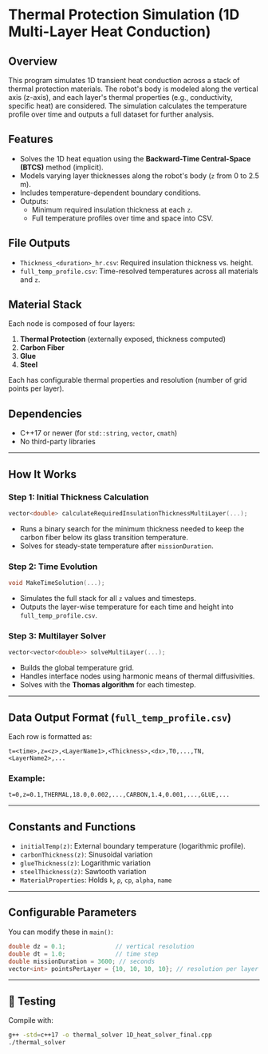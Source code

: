 # Thermal Protection Simulation (1D Multi-Layer Heat Conduction)

## Overview

This program simulates 1D transient heat conduction across a stack of thermal protection materials. The robot's body is modeled along the vertical axis (z-axis), and each layer's thermal properties (e.g., conductivity, specific heat) are considered. The simulation calculates the temperature profile over time and outputs a full dataset for further analysis.

## Features

- Solves the 1D heat equation using the **Backward-Time Central-Space (BTCS)** method (implicit).
- Models varying layer thicknesses along the robot's body (`z` from 0 to 2.5 m).
- Includes temperature-dependent boundary conditions.
- Outputs:
  - Minimum required insulation thickness at each `z`.
  - Full temperature profiles over time and space into CSV.

## File Outputs

- `Thickness_<duration>_hr.csv`: Required insulation thickness vs. height.
- `full_temp_profile.csv`: Time-resolved temperatures across all materials and `z`.

## Material Stack

Each node is composed of four layers:
1. **Thermal Protection** (externally exposed, thickness computed)
2. **Carbon Fiber**
3. **Glue**
4. **Steel**

Each has configurable thermal properties and resolution (number of grid points per layer).

## Dependencies

- C++17 or newer (for `std::string`, `vector`, `cmath`)
- No third-party libraries

---

## How It Works

### Step 1: Initial Thickness Calculation

```cpp
vector<double> calculateRequiredInsulationThicknessMultiLayer(...);
```

- Runs a binary search for the minimum thickness needed to keep the carbon fiber below its glass transition temperature.
- Solves for steady-state temperature after `missionDuration`.

### Step 2: Time Evolution

```cpp
void MakeTimeSolution(...);
```

- Simulates the full stack for all `z` values and timesteps.
- Outputs the layer-wise temperature for each time and height into `full_temp_profile.csv`.

### Step 3: Multilayer Solver

```cpp
vector<vector<double>> solveMultiLayer(...);
```

- Builds the global temperature grid.
- Handles interface nodes using harmonic means of thermal diffusivities.
- Solves with the **Thomas algorithm** for each timestep.

---

## Data Output Format (`full_temp_profile.csv`)

Each row is formatted as:

```csv
t=<time>,z=<z>,<LayerName1>,<Thickness>,<dx>,T0,...,TN,<LayerName2>,...
```

### Example:

```csv
t=0,z=0.1,THERMAL,18.0,0.002,...,CARBON,1.4,0.001,...,GLUE,...
```

---

## Constants and Functions

- `initialTemp(z)`: External boundary temperature (logarithmic profile).
- `carbonThickness(z)`: Sinusoidal variation
- `glueThickness(z)`: Logarithmic variation
- `steelThickness(z)`: Sawtooth variation
- `MaterialProperties`: Holds `k`, `ρ`, `cp`, `alpha`, `name`

---

## Configurable Parameters

You can modify these in `main()`:

```cpp
double dz = 0.1;              // vertical resolution
double dt = 1.0;              // time step
double missionDuration = 3600; // seconds
vector<int> pointsPerLayer = {10, 10, 10, 10}; // resolution per layer
```
---

## 🧪 Testing

Compile with:

```bash
g++ -std=c++17 -o thermal_solver 1D_heat_solver_final.cpp
./thermal_solver
```
